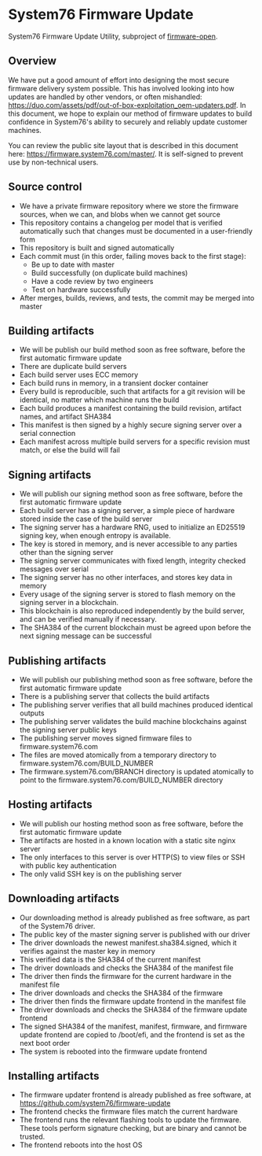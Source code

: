 # System76 Firmware Update

System76 Firmware Update Utility, subproject of [firmware-open](https://github.com/system76/firmware-open).

## Overview

We have put a good amount of effort into designing the most secure firmware delivery system possible. This has involved looking into how updates are handled by other vendors, or often mishandled: https://duo.com/assets/pdf/out-of-box-exploitation_oem-updaters.pdf. In this document, we hope to explain our method of firmware updates to build confidence in System76's ability to securely and reliably update customer machines.

You can review the public site layout that is described in this document here: https://firmware.system76.com/master/. It is self-signed to prevent use by non-technical users.

## Source control
- We have a private firmware repository where we store the firmware sources, when we can, and blobs when we cannot get source
- This repository contains a changelog per model that is verified automatically such that changes must be documented in a user-friendly form
- This repository is built and signed automatically
- Each commit must (in this order, failing moves back to the first stage):
    - Be up to date with master
    - Build successfully (on duplicate build machines)
    - Have a code review by two engineers
    - Test on hardware successfully
- After merges, builds, reviews, and tests, the commit may be merged into master

## Building artifacts
- We will be publish our build method soon as free software, before the first automatic firmware update
- There are duplicate build servers
- Each build server uses ECC memory
- Each build runs in memory, in a transient docker container
- Every build is reproducible, such that artifacts for a git revision will be identical, no matter which machine runs the build
- Each build produces a manifest containing the build revision, artifact names, and artifact SHA384
- This manifest is then signed by a highly secure signing server over a serial connection
- Each manifest across multiple build servers for a specific revision must match, or else the build will fail

## Signing artifacts
- We will publish our signing method soon as free software, before the first automatic firmware update
- Each build server has a signing server, a simple piece of hardware stored inside the case of the build server
- The signing server has a hardware RNG, used to initialize an ED25519 signing key, when enough entropy is available.
- The key is stored in memory, and is never accessible to any parties other than the signing server
- The signing server communicates with fixed length, integrity checked messages over serial
- The signing server has no other interfaces, and stores key data in memory
- Every usage of the signing server is stored to flash memory on the signing server in a blockchain.
- This blockchain is also reproduced independently by the build server, and can be verified manually if necessary.
- The SHA384 of the current blockchain must be agreed upon before the next signing message can be successful

## Publishing artifacts
- We will publish our publishing method soon as free software, before the first automatic firmware update
- There is a publishing server that collects the build artifacts
- The publishing server verifies that all build machines produced identical outputs
- The publishing server validates the build machine blockchains against the signing server public keys
- The publishing server moves signed firmware files to firmware.system76.com
- The files are moved atomically from a temporary directory to firmware.system76.com/BUILD_NUMBER
- The firmware.system76.com/BRANCH directory is updated atomically to point to the firmware.system76.com/BUILD_NUMBER directory

## Hosting artifacts
- We will publish our hosting method soon as free software, before the first automatic firmware update
- The artifacts are hosted in a known location with a static site nginx server
- The only interfaces to this server is over HTTP(S) to view files or SSH with public key authentication
- The only valid SSH key is on the publishing server

## Downloading artifacts
- Our downloading method is already published as free software, as part of the System76 driver.
- The public key of the master signing server is published with our driver
- The driver downloads the newest manifest.sha384.signed, which it verifies against the master key in memory
- This verified data is the SHA384 of the current manifest
- The driver downloads and checks the SHA384 of the manifest file
- The driver then finds the firmware for the current hardware in the manifest file
- The driver downloads and checks the SHA384 of the firmware
- The driver then finds the firmware update frontend in the manifest file
- The driver downloads and checks the SHA384 of the firmware update frontend
- The signed SHA384 of the manifest, manifest, firmware, and firmware update frontend are copied to /boot/efi, and the frontend is set as the next boot order
- The system is rebooted into the firmware update frontend

## Installing artifacts
- The firmware updater frontend is already published as free software, at https://github.com/system76/firmware-update
- The frontend checks the firmware files match the current hardware
- The frontend runs the relevant flashing tools to update the firmware. These tools perform signature checking, but are binary and cannot be trusted.
- The frontend reboots into the host OS
